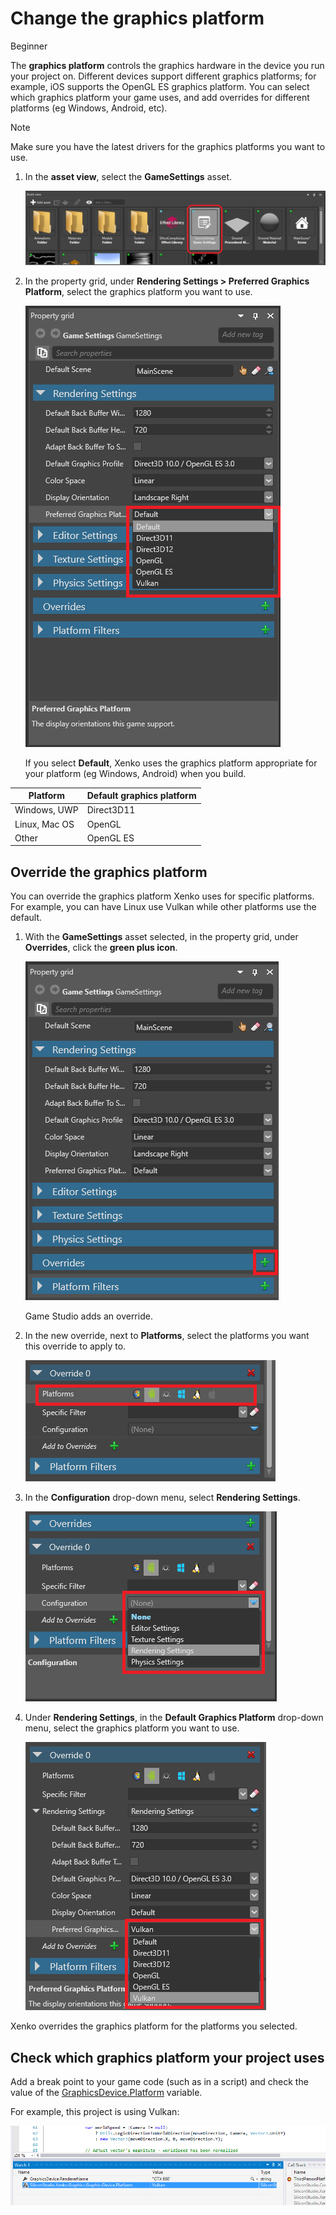 # Change the graphics platform

<span class="label label-doc-level">Beginner</span>

The **graphics platform** controls the graphics hardware in the device you run your project on. Different devices support different graphics platforms; for example, iOS supports the OpenGL ES graphics platform. You can select which graphics platform your game uses, and add overrides for different platforms (eg Windows, Android, etc).

> [!Note]
> Make sure you have the latest drivers for the graphics platforms you want to use.

1. In the **asset view**, select the **GameSettings** asset.

    ![Game settings asset](media/games-settings-asset.png)

2. In the property grid, under **Rendering Settings > Preferred Graphics Platform**, select the graphics platform you want to use.

    ![Select graphics platform](media/change-graphics-platform.png)

    If you select **Default**, Xenko uses the graphics platform appropriate for your platform (eg Windows, Android) when you build.

| Platform      | Default graphics platform |
|---------------|---------------------------|
| Windows, UWP  | Direct3D11                |
| Linux, Mac OS | OpenGL                    |
| Other         | OpenGL ES                 |

## Override the graphics platform

You can override the graphics platform Xenko uses for specific platforms. For example, you can have Linux use Vulkan while other platforms use the default.

1. With the **GameSettings** asset selected, in the property grid, under **Overrides**, click the **green plus icon**.

    ![Select graphics platform](media/add-override.png)

    Game Studio adds an override.

2. In the new override, next to **Platforms**, select the platforms you want this override to apply to.

    ![Select graphics platform override](media/select-override-platform.png)

3. In the **Configuration** drop-down menu, select **Rendering Settings**.

    ![Select graphics platform override](media/select-override-configuration.png)

4. Under **Rendering Settings**, in the **Default Graphics Platform** drop-down menu, select the graphics platform you want to use.

    ![Select graphics platform override](media/select-override-graphics-platform.png)

Xenko overrides the graphics platform for the platforms you selected.

## Check which graphics platform your project uses

Add a break point to your game code (such as in a script) and check the value of the [GraphicsDevice.Platform](xref:SiliconStudio.Xenko.Graphics.GraphicsDevice.Platform) variable.

For example, this project is using Vulkan:

![Select graphics platform](media/check-platform-at-runtime.png)